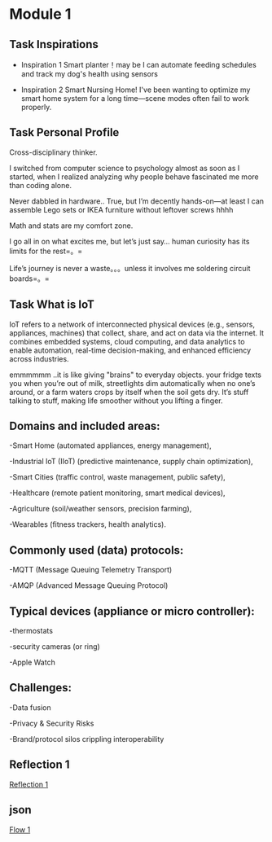 # Module 1

## Task Inspirations

- Inspiration 1
Smart planter！may be I can automate feeding schedules and track my dog's health using sensors

- Inspiration 2
Smart Nursing Home! I've been wanting to optimize my smart home system for a long time—scene modes often fail to work properly.

## Task Personal Profile
Cross-disciplinary thinker.

I switched from computer science to psychology almost as soon as I started, when I realized analyzing why people behave fascinated me more than coding alone. 

Never dabbled in hardware.. True, but I’m decently hands-on—at least I can assemble Lego sets or IKEA furniture without leftover screws hhhh

Math and stats are my comfort zone.

I go all in on what excites me, but let’s just say… human curiosity has its limits for the rest=。=

Life’s journey is never a waste。。。unless it involves me soldering circuit boards=。=

## Task What is IoT
IoT refers to a network of interconnected physical devices (e.g., sensors, appliances, machines) that collect, share, and act on data via the internet. It combines embedded systems, cloud computing, and data analytics to enable automation, real-time decision-making, and enhanced efficiency across industries.

emmmmmm ..it is like giving "brains" to everyday objects. your fridge texts you when you’re out of milk, streetlights dim automatically when no one’s around, or a farm waters crops by itself when the soil gets dry. It’s stuff talking to stuff, making life smoother without you lifting a finger.

## Domains and included areas:

-Smart Home (automated appliances, energy management),

-Industrial IoT (IIoT) (predictive maintenance, supply chain optimization),

-Smart Cities (traffic control, waste management, public safety),

-Healthcare (remote patient monitoring, smart medical devices),

-Agriculture (soil/weather sensors, precision farming),

-Wearables (fitness trackers, health analytics).


## Commonly used (data) protocols:

-MQTT (Message Queuing Telemetry Transport)

-AMQP (Advanced Message Queuing Protocol)

## Typical devices (appliance or micro controller):

-thermostats

-security cameras (or ring)

-Apple Watch

## Challenges:

-Data fusion

-Privacy & Security Risks

-Brand/protocol silos crippling interoperability

## Reflection 1
[Reflection 1](../Reflections/ref01.md)

## json
[Flow 1](Module01/flows.json)
